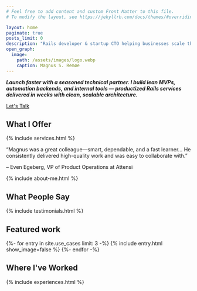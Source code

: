 ```yaml
---
# Feel free to add content and custom Front Matter to this file.
# To modify the layout, see https://jekyllrb.com/docs/themes/#overriding-theme-defaults

layout: home
paginate: true
posts_limit: 0
description: "Rails developer & startup CTO helping businesses scale through clean, maintainable systems. I also write about entrepreneurship, tech, and building a meaningful, independent life."
open_graph:
  image:
    path: /assets/images/logo.webp
    caption: Magnus S. Remøe
---
```


<section id="intro">
  <p>
    <strong><em>
      Launch faster with a seasoned technical partner. I build lean MVPs, automation backends, and internal tools — productized Rails services delivered in weeks with clean, scalable architecture.
    </em></strong>
  </p>
  <a href="#" onclick="Calendly.initPopupWidget({url: 'https://calendly.com/magnusremoe/new-meeting'}); return false;" class="cta-button">
    Let's Talk
  </a>
</section>

<section id="services">
  <h2>What I Offer</h2>
  {% include services.html %}
</section>

<div class="featured-quote">
  <p class="quote-text">
    “Magnus was a great colleague—smart, dependable, and a fast learner… He consistently delivered high-quality work and was easy to collaborate with.”
  </p>
  <p class="quote-author">– Even Egeberg, VP of Product Operations at Attensi</p>
</div>


<section id="about-me">
  {% include about-me.html %}
</section>

<section id="testimonials">
  <h2>What People Say</h2>

  {% include testimonials.html %}
</section>

<section id="use-cases">
  <h2>Featured work</h2>
  {%- for entry in site.use_cases limit: 3 -%}
    {% include entry.html show_image=false %}
  {%- endfor -%}
</section>

<section id="experiences">
  <h2>Where I've Worked</h2>
  {% include experiences.html %}
</section>
